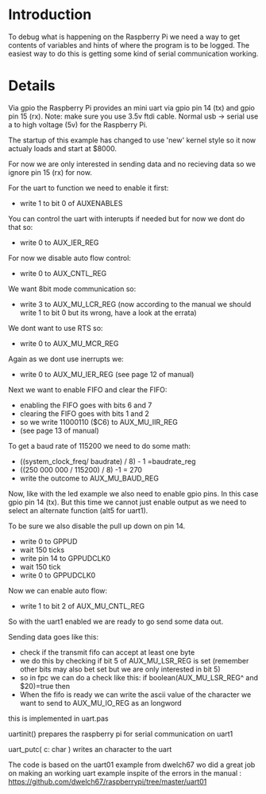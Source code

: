 # Introduction #

To debug what is happening on the Raspberry Pi we need a way to get contents of variables and hints of where the program is to be logged. The easiest way to do this is getting some kind of serial communication working.

# Details #

Via gpio the Raspberry Pi provides an mini uart via gpio pin 14 (tx) and gpio pin 15 (rx). Note: make sure you use 3.5v ftdi cable. Normal usb -> serial use a to high voltage (5v) for the Raspberry Pi.

The startup of this example has changed to use 'new' kernel style so it now actualy loads and start at $8000.

For now we are only interested in sending data and no recieving data so we ignore pin 15 (rx) for now.

For the uart to function we need to enable it first:
  * write 1 to bit 0 of AUXENABLES

You can control the uart with interupts if needed but for now we dont do that so:
  * write 0 to AUX\_IER\_REG

For now we disable auto flow control:
  * write 0 to AUX\_CNTL\_REG

We want 8bit mode communication so:
  * write 3 to AUX\_MU\_LCR\_REG (now according to the manual we should write 1 to bit 0 but its wrong, have a look at the errata)

We dont want to use RTS so:
  * write 0 to AUX\_MU\_MCR\_REG

Again as we dont use inerrupts we:
  * write 0 to AUX\_MU\_IER\_REG (see page 12 of manual)

Next we want to enable FIFO and clear the FIFO:
  * enabling the FIFO goes with bits 6 and 7
  * clearing the FIFO goes with bits 1 and 2
  * so we write 11000110 ($C6) to AUX\_MU\_IIR\_REG
  * (see page 13 of manual)

To get a baud rate of 115200 we need to do some math:
  * ((system\_clock\_freq/ baudrate) / 8) - 1 =baudrate\_reg
  * ((250 000 000 / 115200) / 8) -1 = 270
  * write the outcome to AUX\_MU\_BAUD\_REG

Now, like with the led example we also need to enable gpio pins. In this case gpio pin 14 (tx). But this time we cannot just enable output as we need to select an alternate function (alt5 for uart1).

To be sure we also disable the pull up down on pin 14.
  * write 0 to GPPUD
  * wait 150 ticks
  * write pin 14 to GPPUDCLK0
  * wait 150 tick
  * write 0 to GPPUDCLK0

Now we can enable auto flow:
  * write 1 to bit 2 of AUX\_MU\_CNTL\_REG

So with the uart1 enabled we are ready to go send some data out.

Sending data goes like this:
  * check if the transmit fifo can accept at least one byte
  * we do this by checking if bit 5 of AUX\_MU\_LSR\_REG is set (remember other bits may also bet set but we are only interested in bit 5)
  * so in fpc we can do a check like this: if boolean(AUX\_MU\_LSR\_REG^ and $20)=true then
  * When the fifo is ready we can write the ascii value of the character we want to send to AUX\_MU\_IO\_REG as an longword

this is implemented in uart.pas

uartinit() prepares the raspberry pi for serial communication on uart1

uart\_putc( c: char ) writes an character to the uart


The code is based on the uart01 example from dwelch67 wo did a great job on making an working uart example inspite of the errors in the manual : https://github.com/dwelch67/raspberrypi/tree/master/uart01

